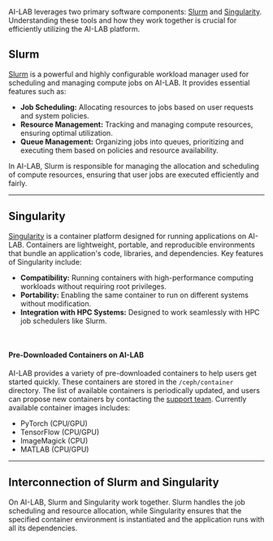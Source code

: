 AI-LAB leverages two primary software components: [Slurm](https://slurm.schedmd.com/quickstart.html) and [Singularity](https://docs.sylabs.io/guides/3.5/user-guide/introduction.html). Understanding these tools and how they work together is crucial for efficiently utilizing the AI-LAB platform.

## Slurm
[Slurm](https://slurm.schedmd.com/quickstart.html) is a powerful and highly configurable workload manager used for scheduling and managing compute jobs on AI-LAB. It provides essential features such as:

- **Job Scheduling:** Allocating resources to jobs based on user requests and system policies.
- **Resource Management:** Tracking and managing compute resources, ensuring optimal utilization.
- **Queue Management:** Organizing jobs into queues, prioritizing and executing them based on policies and resource availability.

In AI-LAB, Slurm is responsible for managing the allocation and scheduling of compute resources, ensuring that user jobs are executed efficiently and fairly.

<hr>

## Singularity
[Singularity](https://docs.sylabs.io/guides/3.5/user-guide/introduction.html) is a container platform designed for running applications on AI-LAB. Containers are lightweight, portable, and reproducible environments that bundle an application's code, libraries, and dependencies. Key features of Singularity include:

- **Compatibility:** Running containers with high-performance computing workloads without requiring root privileges.
- **Portability:** Enabling the same container to run on different systems without modification.
- **Integration with HPC Systems:** Designed to work seamlessly with HPC job schedulers like Slurm.

<br>

#### Pre-Downloaded Containers on AI-LAB
AI-LAB provides a variety of pre-downloaded containers to help users get started quickly. These containers are stored in the `/ceph/container` directory. The list of available containers is periodically updated, and users can propose new containers by contacting the [support team](/help-and-resources/support). Currently available container images includes:

- PyTorch (CPU/GPU)
- TensorFlow (CPU/GPU)
- ImageMagick (CPU)
- MATLAB (CPU/GPU)

<hr>

## Interconnection of Slurm and Singularity
On AI-LAB, Slurm and Singularity work together. Slurm handles the job scheduling and resource allocation, while Singularity ensures that the specified container environment is instantiated and the application runs with all its dependencies.

